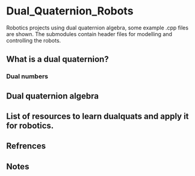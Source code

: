 # Dual_Quaternion_Robots
Robotics projects using dual quaternion algebra, some example .cpp files are shown. The submodules contain header files for modelling and controlling the robots.

## What is a dual quaternion?

### Dual numbers

## Dual quaternion algebra

## List of resources to learn dualquats and apply it for robotics.

## Refrences

## Notes

